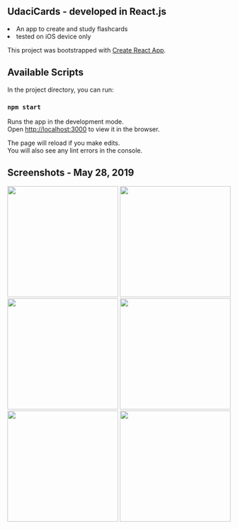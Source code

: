## UdaciCards - developed in React.js

<li>An app to create and study flashcards</li>
<li>tested on iOS device only</li>

This project was bootstrapped with [Create React App](https://github.com/facebook/create-react-app).

## Available Scripts

In the project directory, you can run:

### `npm start`

Runs the app in the development mode.<br>
Open [http://localhost:3000](http://localhost:3000) to view it in the browser.

The page will reload if you make edits.<br>
You will also see any lint errors in the console.

## Screenshots - May 28, 2019
<img src="https://user-images.githubusercontent.com/14255534/58525429-ed670d80-8188-11e9-9bc6-8bcdbac64df2.PNG" width="250"> <img src="https://user-images.githubusercontent.com/14255534/58525428-ed670d80-8188-11e9-9e98-3c3bf0a094fe.PNG" width="250"> <img src="https://user-images.githubusercontent.com/14255534/58525427-ed670d80-8188-11e9-97b7-13ba0d626710.PNG" width="250"> <img src="https://user-images.githubusercontent.com/14255534/58525426-ecce7700-8188-11e9-8871-7c0772740621.PNG" width="250"> <img src="https://user-images.githubusercontent.com/14255534/58525424-ecce7700-8188-11e9-9060-b03f6eb1a08e.PNG" width="250"> <img src="https://user-images.githubusercontent.com/14255534/58525423-ecce7700-8188-11e9-92bf-f1e328d81b09.PNG" width="250"> 
